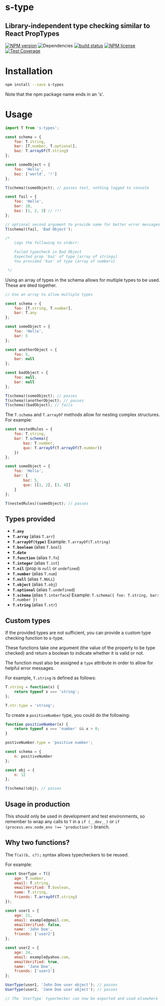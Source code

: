 # s-type
## Library-independent type checking similar to React PropTypes

[![NPM version](https://img.shields.io/npm/v/s-types.svg)](https://www.npmjs.com/package/s-types) ![Dependencies](https://img.shields.io/david/sebastiansandqvist/s-type.svg) [![build status](http://img.shields.io/travis/sebastiansandqvist/s-type.svg)](https://travis-ci.org/sebastiansandqvist/s-type) [![NPM license](https://img.shields.io/npm/l/s-types.svg)](https://www.npmjs.com/package/s-types) [![Test Coverage](https://codeclimate.com/github/sebastiansandqvist/s-type/badges/coverage.svg)](https://codeclimate.com/github/sebastiansandqvist/s-type/coverage)

# Installation

```bash
npm install --save s-types
```

Note that the npm package name ends in an 's'.

# Usage

```js
import T from 's-types';

const schema = {
	foo: T.string,
	bar: [T.number, T.optional],
	baz: T.arrayOf(T.string)
};

const someObject = {
	foo: 'Hello',
	baz: ['world', '!']
};

T(schema)(someObject); // passes test, nothing logged to console

const fail = {
	foo: 'Hello',
	bar: 10,
	baz: [1, 2, 3] // !!!
};

// optional second argument to provide name for better error messages
T(schema)(fail, 'Bad Object');

/*
	Logs the following to stderr:

	Failed typecheck in Bad Object
	Expected prop 'baz' of type [array of strings]
	You provided 'baz' of type [array of numbers]

 */
```

Using an array of types in the schema allows for multiple types to be used. These are `OR`ed together.

```js
// Use an array to allow multiple types

const schema = {
	foo: [T.string, T.number],
	bar: T.any
};

const someObject = {
	foo: 'Hello',
	bar: 5
};

const anotherObject = {
	foo: 5,
	bar: null
};

const badObject = {
	foo: null,
	bar: null
};

T(schema)(someObject); // passes
T(schema)(anotherObject); // passes
T(schema)(badObject); // fails

```

The `T.schema` and `T.arrayOf` methods allow for nesting complex structures. For example:

```js
const nestedRules = {
	foo: T.string,
	bar: T.schema({
		baz: T.number,
		qux: T.arrayOf(T.arrayOf(T.number))
	})
};

const someObject = {
	foo: 'Hello',
	bar: {
		baz: 5,
		qux: [[1, 2], [3, 4]]
	}
};

T(nestedRules)(someObject); // passes
```

## Types provided

- __`T.any`__
- __`T.array`__ (alias `T.arr`)
- __`T.arrayOf(type)`__
	Example: `T.arrayOf(T.string)`
- __`T.boolean`__ (alias `T.bool`)
- __`T.date`__
- __`T.function`__ (alias `T.fn`)
- __`T.integer`__ (alias `T.int`)
- __`T.nil`__ (prop is `null` or `undefined`)
- __`T.number`__ (alias `T.num`)
- __`T.null`__ (alias `T.NULL`)
- __`T.object`__ (alias `T.obj`)
- __`T.optional`__ (alias `T.undefined`)
- __`T.schema`__ (alias `T.interface`)
	Example: `T.schema({ foo: T.string, bar: T.number })`
- __`T.string`__ (alias `T.str`)

## Custom types

If the provided types are not sufficient, you can provide a custom type checking function to s-type.

These functions take one argument (the value of the property to be type checked) and return a boolean to indicate whether it is valid or not.

The function must also be assigned a `type` attribute in order to allow for helpful error messages.

For example, `T.string` is defined as follows:

```js
T.string = function(x) {
	return typeof x === 'string';
};

T.str.type = 'string';
```

To create a `positiveNumber` type, you could do the following:

```js
function positiveNumber(x) {
	return typeof x === 'number' && x > 0;
}

postiveNumber.type = 'positive number';

const schema = {
	n: positiveNumber
};

const obj = {
	n: 12
};

T(schema)(obj); // passes
```

## Usage in production

This should only be used in development and test environments, so remember to wrap any calls to `T` in a `if (__dev__)` or `if (process.env.node_env !== 'production')` branch.


## Why two functions?

The `T(a)(b, c?);` syntax allows typecheckers to be reused.

For example:

```js
const UserType = T({
	age: T.number,
	email: T.string,
	emailVerified: T.boolean,
	name: T.string,
	friends: T.arrayOf(T.string)
});

const user1 = {
	age: 21,
	email: example@gmail.com,
	emailVerified: false,
	name: 'John Doe',
	friends: ['user2']
};

const user2 = {
	age: 24,
	email: example@yahoo.com,
	emailVerified: true,
	name: 'Jane Doe',
	friends: ['user1']
};

UserType(user1, 'John Doe user object'); // passes
UserType(user2, 'Jane Doe user object'); // passes

// The `UserType` typechecker can now be exported and used elsewhere
```